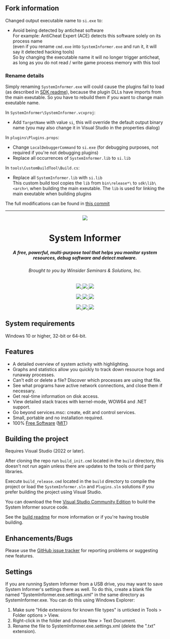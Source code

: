 ## Fork information

Changed output executable name to `si.exe` to:
- Avoid being detected by anticheat software  
  For example: AntiCheat Expert (ACE) detects this software solely on its process name  
  (even if you rename `cmd.exe` into `SystemInformer.exe` and run it, it will say it detected hacking tools)  
  So by changing the executable name it will no longer trigger anticheat, as long as you do not read / write game process memory with this tool

### Rename details

Simply renaming `SystemInformer.exe` will could cause the plugins fail to load (as described in [SDK readme](SystemInformer/sdk/readme.txt)), because the plugin DLLs have imports from the main exeutable. So you have to rebuild them if you want to change main exeutable name.

In `SystemInformer\SystemInformer.vcxproj`:  
- Add `TargetName` with value `si`, this will override the default output binary name (you may also change it in Visual Studio in the properties dialog)

In `plugins\Plugins.props`:  
- Change `LocalDebuggerCommand` to `si.exe` (for debugging purposes, not required if you're not debugging plugins)
- Replace all occurrences of `SystemInformer.lib` to `si.lib`

In `tools\CustomBuildTool\Build.cs`:  
- Replace all `SystemInformer.lib` with `si.lib`  
  This custom build tool copies the `lib` from `bin\release*\` to `sdk\lib\<arch>\` when building the main exeutable. The `lib` is used for linking the main exeutable when building plugins

The full modifications can be found in [this commit](https://github.com/haojiezhe12345/systeminformer/commit/ed6c13c70d82f035da755dacc2af11bfd28f965f)

---

<p align="center">
    <a href="https://systeminformer.com">
        <img src="https://github.com/winsiderss/systeminformer/raw/master/SystemInformer/resources/systeminformer-128x128.png"/>
    </a>
    <h1 align="center">System Informer</h1>
    <h5 align="center">A free, powerful, multi-purpose tool that helps you monitor system resources, debug software and detect malware.</h5>
    <h6 align="center">Brought to you by Winsider Seminars & Solutions, Inc.</h6>
</p>
<p align="center">
    <a href="https://github.com/winsiderss/systeminformer/actions/workflows/msbuild.yml">
        <img src="https://img.shields.io/github/actions/workflow/status/winsiderss/systeminformer/msbuild.yml?branch=master&style=for-the-badge"/>
    </a>
    <a href="https://github.com/winsiderss/systeminformer/graphs/contributors">
        <img src="https://img.shields.io/github/contributors/winsiderss/systeminformer.svg?style=for-the-badge&color=blue"/>
    </a>
    <a href="https://opensource.org/licenses/MIT">
        <img src="https://img.shields.io/badge/license-MIT-blue.svg?style=for-the-badge&color=blue"/>
    </a>
</p>
<p align="center">
    <a href="https://systeminformer.com/downloads">
        <img src="https://img.shields.io/github/downloads/winsiderss/si-builds/total.svg?style=for-the-badge&color=blue"/>
    </a>
    <a href="https://somsubhra.github.io/github-release-stats/?username=winsiderss&repository=systeminformer">
        <img src="https://img.shields.io/github/downloads/winsiderss/systeminformer/total.svg?style=for-the-badge&color=blue&label="/>
    </a>
    <a href="https://sourceforge.net/projects/processhacker/files/stats/timeline?period=monthly">
        <img src="https://img.shields.io/sourceforge/dt/processhacker.svg?style=for-the-badge&color=blue&label="/>
    </a>
</p>
<p align="center">
    <a href="https://discord.com/invite/k2MQd2DzC2">
        <img src="https://img.shields.io/badge/Discord-grey?style=for-the-badge&logoColor=white&logo=discord"/>
    </a>
    <a href="https://x.com/systeminformer">
        <img src="https://img.shields.io/badge/Twitter-grey?style=for-the-badge&logoColor=white&logo=x"/>
    </a>
    <a href="https://systeminformer.com">
        <img src="https://img.shields.io/badge/Website-grey?style=for-the-badge&logo=data:image/svg%2bxml;base64,PHN2ZyB2aWV3Qm94PSIwIDAgMTIgMTIiIGZpbGw9Im5vbmUiIHhtbG5zPSJodHRwOi8vd3d3LnczLm9yZy8yMDAwL3N2ZyI+PGNpcmNsZSBjeD0iNiIgY3k9IjYiIHI9IjUuNSIgc3Ryb2tlPSJ3aGl0ZSIvPjxlbGxpcHNlIGN4PSI2IiBjeT0iNiIgcng9IjUuNSIgcnk9IjIiIHRyYW5zZm9ybT0icm90YXRlKDkwIDYgNikiIHN0cm9rZT0id2hpdGUiLz48cGF0aCBkPSJNMSA2SDExIiBzdHJva2U9IndoaXRlIiBzdHJva2UtbGluZWNhcD0icm91bmQiLz48L3N2Zz4="/>
    </a>
</p>

## System requirements

Windows 10 or higher, 32-bit or 64-bit.

## Features

* A detailed overview of system activity with highlighting.
* Graphs and statistics allow you quickly to track down resource hogs and
  runaway processes.
* Can't edit or delete a file? Discover which processes are using that file.
* See what programs have active network connections, and close them if
  necessary.
* Get real-time information on disk access.
* View detailed stack traces with kernel-mode, WOW64 and .NET support.
* Go beyond services.msc: create, edit and control services.
* Small, portable and no installation required.
* 100% [Free Software](https://www.gnu.org/philosophy/free-sw.en.html)
  ([MIT](https://opensource.org/licenses/MIT))

## Building the project

Requires Visual Studio (2022 or later).

After cloning the repo run `build_init.cmd` located in the `build` directory,
this doesn't not run again unless there are updates to the tools or third party
libraries.

Execute `build_release.cmd` located in the `build` directory to compile the
project or load the `SystemInformer.sln` and `Plugins.sln` solutions if you
prefer building the project using Visual Studio.

You can download the free
[Visual Studio Community Edition](https://www.visualstudio.com/vs/community/)
to build the System Informer source code.

See the [build readme](./build/README.md) for more information or if you're
having trouble building.

## Enhancements/Bugs

Please use the
[GitHub issue tracker](https://github.com/winsiderss/systeminformer/issues) for
reporting problems or suggesting new features.

## Settings

If you are running System Informer from a USB drive, you may want to
save System Informer's settings there as well. To do this, create a
blank file named "SystemInformer.exe.settings.xml" in the same
directory as SystemInformer.exe. You can do this using Windows Explorer:

1. Make sure "Hide extensions for known file types" is unticked in
   Tools > Folder options > View.
2. Right-click in the folder and choose New > Text Document.
3. Rename the file to SystemInformer.exe.settings.xml (delete the ".txt"
   extension).
